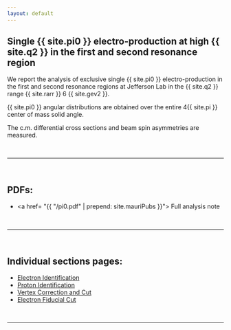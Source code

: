 ```yaml
---
layout: default
---
```


## Single {{ site.pi0 }} electro-production at high {{ site.q2 }} in the first and second resonance region

We report the analysis of exclusive single {{ site.pi0 }} electro-production 
in the first and second resonance regions at Jefferson Lab in the 
{{ site.q2 }} range {{ site.rarr }} 6 {{ site.gev2 }}. 



{{ site.pi0 }} angular distributions are obtained over the entire 
4{{ site.pi }} center of mass solid angle. 

The c.m. differential cross sections and beam spin asymmetries are measured.

<br/>

___

<br/>

## PDFs:

- <a href= "{{ "/pi0.pdf"  | prepend: site.mauriPubs }}"> Full analysis note </a>

<br/>

___

<br/>


## Individual sections pages:


- [Electron Identification](electron_id)
- [Proton Identification](proton_id)
- [Vertex Correction and Cut](vertex)
- [Electron Fiducial Cut](electron_fid)


<br/>

___

<br/>


[//]: # (## Related pages)
